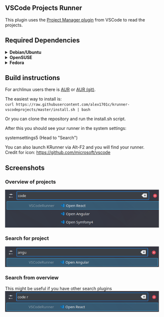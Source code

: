 ## VSCode Projects Runner
This plugin uses the [Project Manager plugin](https://github.com/alefragnani/vscode-project-manager) from VSCode to read the projects.

## Required Dependencies

<details>
<summary><b>Debian/Ubuntu</b></summary>

Plasma5:  
```bash
sudo apt install git cmake extra-cmake-modules build-essential libkf5runner-dev libkf5i18n-dev qtdeclarative5-dev gettext libkf5dbusaddons-bin
```
Plasma6:  
```bash
sudo apt install git cmake extra-cmake-modules build-essential libkf6runner-dev libkf6i18n-dev kf6-kdbusaddons
```

</details>

<details>
<summary><b>OpenSUSE</b></summary>

Plasma5:  
```bash
sudo zypper install git cmake extra-cmake-modules ki18n-devel krunner-devel kconfigwidgets-devel kcmutils-devel gettext-tools kdbusaddons-tools
```
Plasma6:  
```bash
sudo zypper install git cmake kf6-extra-cmake-modules kf6-ki18n-devel kf6-krunner-devel gettext-tools kf6-kdbusaddons-tools
```

</details>

<details>
<summary><b>Fedora</b></summary>

Plasma5:  
```bash
sudo dnf install git cmake extra-cmake-modules kf5-ki18n-devel kf5-krunner-devel gettext kf5-kcmutils-devel
```
Plasma6:  
```bash
sudo dnf install git cmake extra-cmake-modules kf6-ki18n-devel kf6-krunner-devel kf6-kcmutils-devel gettext
```

</details>


## Build instructions

For archlinux users there is [AUR](https://aur.archlinux.org/packages/krunner-vscodeprojects/) or [AUR (git)](https://aur.archlinux.org/packages/krunner-vscodeprojects-git/).  

The easiest way to install is:  
`curl https://raw.githubusercontent.com/alex1701c/krunner-vscodeprojects/master/install.sh | bash`  

Or you can clone the repository and run the install.sh script.

After this you should see your runner in the system settings:

systemsettings5 (Head to "Search")

You can also launch KRunner via Alt-F2 and you will find your runner.  
Credit for icon: https://github.com/microsoft/vscode

## Screenshots

### Overview of projects
![Overview of projects](https://raw.githubusercontent.com/alex1701c/Screenshots/master/VSCodeProjectsRunner/app_overview.png)

### Search for project
![Overview of projects](https://raw.githubusercontent.com/alex1701c/Screenshots/master/VSCodeProjectsRunner/search_project.png)

### Search from overview  
This might be useful if you have other search plugins   
![Overview of projects](https://raw.githubusercontent.com/alex1701c/Screenshots/master/VSCodeProjectsRunner/app_filter.png)
